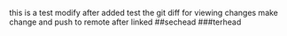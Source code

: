 this is a test
modify after added
test the git diff for viewing changes
make change and push to remote after linked
##sechead
###terhead